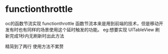 functionthrottle
=================
oc的函数节流实现
functionthrottle
函数节流本来是用到前端的技术，但是移动开发有时也有同样的场景使用这个延时触发的功能。
eg:想要实现 UITableView 刷新完成1秒内无刷新时出此方法 

精简到了两行 使用方法不累赘
